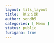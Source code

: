 ```yaml
---
layout: tils_layout
title:  第２５課
author: sondh5
categories: [ Memo ]
status: public
furigana: true
---
```


<!-- #### ⒈　XばY
`V-ば/ A-ければ・N-なら  ＋　Y`  
*＜nếu X thì Y＞*  
*Dùng để nói về  điều kiện, cứ X thì sẽ Y*

- 漢字がわかれば、べんりです。
- おもしろければ、本を買います。
- ５０メートルなら、泳げる。

#### ⒉　~ばいい
`Tình huống んですが、Nghi vấn từ　V-ばいいですか`  
*＜ Chuyện là tôi ~, ~ như nào thì được nhỉ?＞*  
*Dùng để xin lời khuyên, cho lời khuyên*  

- A: {友達:ともだち}がけっこんするんですが、何をあげればいいですか。  
  B: お金を上げればいいです。 -->
